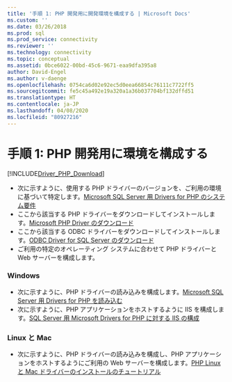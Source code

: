 ```yaml
---
title: '手順 1: PHP 開発用に開発環境を構成する | Microsoft Docs'
ms.custom: ''
ms.date: 03/26/2018
ms.prod: sql
ms.prod_service: connectivity
ms.reviewer: ''
ms.technology: connectivity
ms.topic: conceptual
ms.assetid: 0bce6022-00bd-45c6-9671-eaa9dfa395a8
author: David-Engel
ms.author: v-daenge
ms.openlocfilehash: 0754ca6d02e92ec5d0eea66854c76111c7722ff5
ms.sourcegitcommit: fe5c45a492e19a320a1a36b037704bf132dffd51
ms.translationtype: HT
ms.contentlocale: ja-JP
ms.lasthandoff: 04/08/2020
ms.locfileid: "80927216"
---
```

# <a name="step-1-configure-environment-for-php-development"></a>手順 1: PHP 開発用に環境を構成する
[!INCLUDE[Driver_PHP_Download](../../includes/driver_php_download.md)]




* 次に示すように、使用する PHP ドライバーのバージョンを、ご利用の環境に基づいて特定します。[Microsoft SQL Server 用 Drivers for PHP のシステム要件](../../connect/php/system-requirements-for-the-php-sql-driver.md)
* ここから該当する PHP ドライバーをダウンロードしてインストールします。[Microsoft PHP Driver のダウンロード](https://www.microsoft.com/download/details.aspx?id=20098)  
* ここから該当する ODBC ドライバーをダウンロードしてインストールします。[ODBC Driver for SQL Server のダウンロード](../../connect/odbc/download-odbc-driver-for-sql-server.md)  
* ご利用の特定のオペレーティング システムに合わせて PHP ドライバーと Web サーバーを構成します。

### <a name="windows"></a>Windows  
  

* 次に示すように、PHP ドライバーの読み込みを構成します。[Microsoft SQL Server 用 Drivers for PHP を読み込む](../../connect/php/loading-the-php-sql-driver.md) 
* 次に示すように、PHP アプリケーションをホストするように IIS を構成します。[SQL Server 用 Microsoft Drivers for PHP に対する IIS の構成](../../connect/php/configuring-iis-for-php-sql-driver.md)

### <a name="linux-and-mac"></a>Linux と Mac


*   次に示すように、PHP ドライバーの読み込みを構成し、PHP アプリケーションをホストするようにご利用の Web サーバーを構成します。[PHP Linux と Mac ドライバーのインストールのチュートリアル](../../connect/php/installation-tutorial-linux-mac.md)
